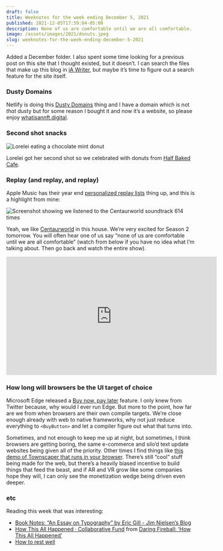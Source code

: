 ```yaml
---
draft: false
title: Weeknotes for the week ending December 5, 2021
published: 2021-12-05T17:59:04-05:00
description: None of us are comfortable until we are all comfortable.
image: /assets/images/2021/donuts.jpeg
slug: weeknotes-for-the-week-ending-december-5-2021
---
```


Added a December folder. I also spent some time looking for a previous post on this site that I thought existed, but it doesn’t. I can search the files that make up this blog in [iA Writer](https://ia.net/writer), but maybe it’s time to figure out a search feature for the site itself.

### Dusty Domains
Netlify is doing this [Dusty Domains](https://dusty.domains) thing and I have a domain which is not _that_ dusty but for some reason I bought it and now it’s a website, so please enjoy [whatisannft.digital](https://whatisannft.digital).

### Second shot snacks
![Lorelei eating a chocolate mint donut](/assets/images/2021/donuts.jpeg)

Lorelei got her second shot so we celebrated with donuts from [Half Baked Cafe](http://halfbakedbeverly.com).

### Replay (and replay, and replay)
Apple Music has their year end [personalized replay lists](https://music.apple.com/replay) thing up, and this is a highlight from mine:

![Screenshot showing we listened to the Centaurworld soundtrack 614 times](/assets/images/2021/centaurworld.png)

Yeah, we like [Centaurworld](https://www.netflix.com/title/80992673) in this house. We’re very excited for Season 2 tomorrow. You will often hear one of us say “none of us are comfortable until we are all comfortable” (watch from below if you have no idea what I’m talking about. Then go back and watch the entire show).

<iframe width="560" height="315" src="https://www.youtube.com/embed/6eSmKiTbwcY?start=2421" title="YouTube video player" frameborder="0" allow="accelerometer; autoplay; clipboard-write; encrypted-media; gyroscope; picture-in-picture" allowfullscreen></iframe>

### How long will browsers be the UI target of choice
Microsoft Edge released a [Buy now, pay later](https://techcommunity.microsoft.com/t5/articles/introducing-buy-now-pay-later-in-microsoft-edge/m-p/2967030) feature. I only knew from Twitter because, why would I ever run Edge. But more to the point, how far are we from when browsers are their own compile targets. We’re close enough already with web to native frameworks, why not just reduce everything to `<BuyButton>` and let a compiler figure out what that turns into.

Sometimes, and not enough to keep me up at night, but sometimes, I think browsers are getting boring, the same e-commerce and silo’d text update websites being given all of the priority. Other times I find things like [this demo of Townscaper that runs in your browser](https://oskarstalberg.com/Townscaper/). There’s still “cool” stuff being made for the web, but there’s a heavily biased incentive to build things that feed the beast, and if AR and VR grow like some companies hope they will, I can only see the monetization wedge being driven even deeper.

### etc
Reading this week that was interesting:
- [Book Notes: “An Essay on Typography” by Eric Gill - Jim Nielsen’s Blog](https://blog.jim-nielsen.com/2021/book-notes-eric-gill-typography/)
- [How This All Happened · Collaborative Fund](http://www.collaborativefund.com/blog/how-this-all-happened/) from [Daring Fireball: ‘How This All Happened’](https://daringfireball.net/linked/2021/12/02/housel-how-all-this-happened)
- [How to rest well](https://psyche.co/guides/how-to-rest-well-and-enjoy-a-more-creative-sustainable-life)